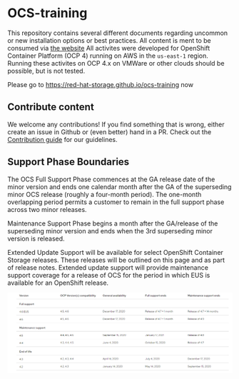 # OCS-training

This repository contains several different documents regarding uncommon or new installation options or best practices.
All content is ment to be consumed via [the website](https://red-hat-storage.github.io/ocs-training)
All activites were developed for OpenShift Container Platform (OCP 4) running on AWS in the `us-east-1` region. Running these activites on OCP 4.x on VMWare or other clouds should be possible, but is not tested.

Please go to https://red-hat-storage.github.io/ocs-training now

## Contribute content

We welcome any contributions! If you find something that is wrong, either create an issue in Github or (even better) hand in a PR.
Check out the [Contribution guide](CONTRIBUTING.adoc) for our guidelines.


## Support Phase Boundaries
The OCS Full Support Phase commences at the GA release date of the minor version and ends one calendar month after the GA of the superseding minor OCS release (roughly a four-month period). The one-month overlapping period permits a customer to remain in the full support phase across two minor releases.

Maintenance Support Phase begins a month after the GA/release of the superseding minor version and ends when the 3rd superseding minor version is released.

Extended Update Support will be available for select OpenShift Container Storage releases. These releases will be outlined on this page and as part of release notes. Extended update support will provide maintenance support coverage for a release of OCS for the period in which EUS is available for an OpenShift release.

![OCS_OCP_Compatibility](OCS_OCP_COMPATIBILITY.PNG)
